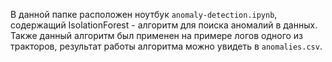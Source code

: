 
В данной папке расположен ноутбук `anomaly-detection.ipynb`, содержащий IsolationForest - алгоритм для поиска аномалий в данных.  
Также данный алгоритм был применен на примере логов одного из тракторов, результат работы алгоритма можно увидеть в `anomalies.csv`.
